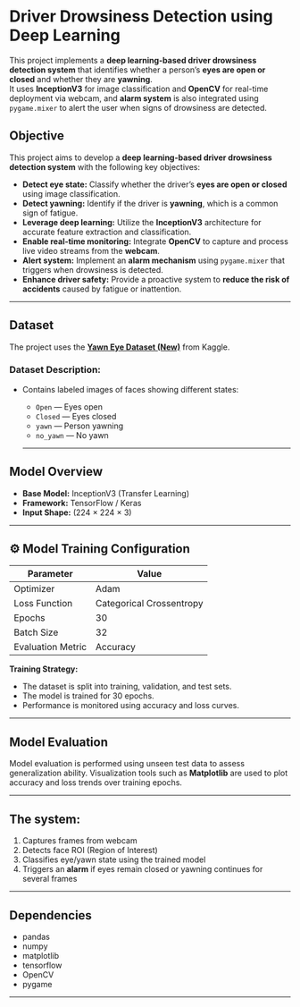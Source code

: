 # Driver Drowsiness Detection using Deep Learning

This project implements a **deep learning-based driver drowsiness detection system** that identifies whether a person’s **eyes are open or closed** and whether they are **yawning**.  
It uses **InceptionV3** for image classification and **OpenCV** for real-time deployment via webcam, and **alarm system** is also integrated using `pygame.mixer` to alert the user when signs of drowsiness are detected.


## Objective

This project aims to develop a **deep learning-based driver drowsiness detection system** with the following key objectives:

- **Detect eye state:** Classify whether the driver’s **eyes are open or closed** using image classification.  
- **Detect yawning:** Identify if the driver is **yawning**, which is a common sign of fatigue.  
- **Leverage deep learning:** Utilize the **InceptionV3** architecture for accurate feature extraction and classification.  
- **Enable real-time monitoring:** Integrate **OpenCV** to capture and process live video streams from the **webcam**.  
- **Alert system:** Implement an **alarm mechanism** using `pygame.mixer` that triggers when drowsiness is detected.  
- **Enhance driver safety:** Provide a proactive system to **reduce the risk of accidents** caused by fatigue or inattention.  

---

## Dataset

The project uses the **[Yawn Eye Dataset (New)](https://www.kaggle.com/datasets/serenaraju/yawn-eye-dataset-new)** from Kaggle.

### Dataset Description:
- Contains labeled images of faces showing different states:
  - `Open` — Eyes open  
  - `Closed` — Eyes closed  
  - `yawn` — Person yawning  
  - `no_yawn` — No yawn

  ---

## Model Overview

- **Base Model:** InceptionV3 (Transfer Learning)
- **Framework:** TensorFlow / Keras
- **Input Shape:** (224 × 224 × 3)

---

## ⚙️ Model Training Configuration

| Parameter | Value |
|------------|--------|
| Optimizer | Adam |
| Loss Function | Categorical Crossentropy |
| Epochs | 30 |
| Batch Size | 32 |
| Evaluation Metric | Accuracy |

**Training Strategy:**
- The dataset is split into training, validation, and test sets.  
- The model is trained for 30 epochs.  
- Performance is monitored using accuracy and loss curves.

---

## Model Evaluation

Model evaluation is performed using unseen test data to assess generalization ability.
Visualization tools such as **Matplotlib** are used to plot accuracy and loss trends over training epochs.

---

## The system:
1. Captures frames from webcam  
2. Detects face ROI (Region of Interest)  
3. Classifies eye/yawn state using the trained model  
4. Triggers an **alarm** if eyes remain closed or yawning continues for several frames

---

## Dependencies
- pandas
- numpy
- matplotlib
- tensorflow
- OpenCV
- pygame
  
---
